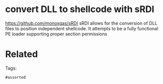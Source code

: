 # convert DLL to shellcode with sRDI
https://github.com/monoxgas/sRDI
sRDI allows for the conversion of DLL files to position independent shellcode.
It attempts to be a fully functional PE loader supporting proper section permissions

# Related


Tags:

    #assorted
